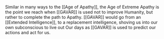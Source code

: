 Similar in many ways to the [[Age of Apathy]], the Age of Extreme Apathy is the point we reach when [[GAVAR]] is used not to improve Humanity, but rather to complete the path to Apathy. [[GAVAR]] would go from an [[Extended Intelligence]], to a replacement intelligence, shoving us into our own subconscious to live out Our days as [[GAVAR]] is used to predict our actions and act for us.